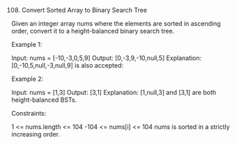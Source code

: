 108. Convert Sorted Array to Binary Search Tree

Given an integer array nums where the elements are sorted in ascending order, convert it to a
height-balanced
binary search tree.



Example 1:


Input: nums = [-10,-3,0,5,9]
Output: [0,-3,9,-10,null,5]
Explanation: [0,-10,5,null,-3,null,9] is also accepted:

Example 2:


Input: nums = [1,3]
Output: [3,1]
Explanation: [1,null,3] and [3,1] are both height-balanced BSTs.


Constraints:

1 <= nums.length <= 104
-104 <= nums[i] <= 104
nums is sorted in a strictly increasing order.
